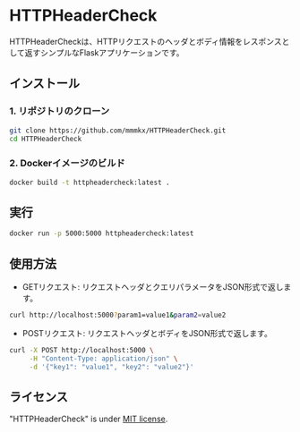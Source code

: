 # HTTPHeaderCheck

HTTPHeaderCheckは、HTTPリクエストのヘッダとボディ情報をレスポンスとして返すシンプルなFlaskアプリケーションです。

## インストール

### 1. リポジトリのクローン

```bash
git clone https://github.com/mmmkx/HTTPHeaderCheck.git
cd HTTPHeaderCheck
```

### 2. Dockerイメージのビルド

```bash
docker build -t httpheadercheck:latest .
```

## 実行

```bash
docker run -p 5000:5000 httpheadercheck:latest
```

## 使用方法

- GETリクエスト: リクエストヘッダとクエリパラメータをJSON形式で返します。

```bash
curl http://localhost:5000?param1=value1&param2=value2
```

- POSTリクエスト: リクエストヘッダとボディをJSON形式で返します。

```bash
curl -X POST http://localhost:5000 \
     -H "Content-Type: application/json" \
     -d '{"key1": "value1", "key2": "value2"}'
```

## ライセンス

"HTTPHeaderCheck" is under [MIT license](https://en.wikipedia.org/wiki/MIT_License).

